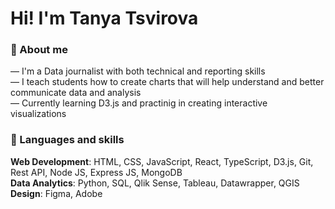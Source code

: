# Hi! I'm Tanya Tsvirova

### :speech_balloon: About me

— I'm a Data journalist with both technical and reporting skills   
— I teach students how to create charts that will help understand and better communicate data and analysis   
— Currently learning D3.js and practinig in creating interactive visualizations   

### :rocket: Languages and skills

**Web Development**: HTML, CSS, JavaScript, React, TypeScript, D3.js, Git, Rest API, Node JS, Express JS, MongoDB   
**Data Analytics**: Python, SQL, Qlik Sense, Tableau, Datawrapper, QGIS   
**Design**: Figma, Adobe   

